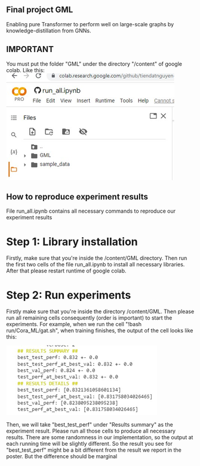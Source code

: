 ## Final project GML 
Enabling pure Transformer to perform well on large-scale graphs by knowledge-distillation from GNNs.

## IMPORTANT
You must put the folder "GML" under the directory "/content" of google colab. Like this:
![plot](imgs/colab.jpg)

## How to reproduce experiment results 
File run_all.ipynb contains all necessary commands to reproduce our experiment results

# Step 1: Library installation
Firstly, make sure that you're inside the /content/GML directory. Then run the first two cells of the file run_all.ipynb to install all necessary libraries. After that please restart runtime of google colab.

# Step 2: Run experiments
Firstly make sure that you're inside the directory /content/GML. Then please run all remaining cells consequently (order is important) to start the experiments. 
For example, when we run the cell "!bash run/Cora_ML/gat.sh", when training finishes, the output of the cell looks like this: 

![plot](imgs/result.jpg)

Then, we will take "best_test_perf" under "Results summary" as the experiment result. Please run all those cells to produce all necessary results. There are some randomness in our implementation, so the output at each running time will be slightly different. So the result you see for "best_test_perf" might be a bit different from the result we report in the poster. But the difference should be marginal